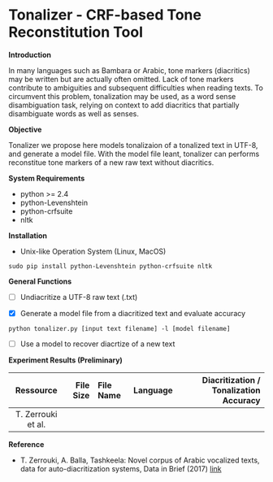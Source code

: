 # Tonalizer - CRF-based Tone Reconstitution Tool

**Introduction**

In many languages such as Bambara or Arabic, tone markers (diacritics) may be written but are actually often omitted. Lack of tone markers contribute to ambiguities and subsequent difficulties when reading texts. To circumvent this problem, tonalization may be used, as a word sense disambiguation task, relying on context to add diacritics that partially disambiguate words as well as senses.


**Objective**

Tonalizer we propose here models tonalizaion of a tonalized text in UTF-8, and generate a model file. With the model file leant, tonalizer can performs reconstitue tone markers of a new raw text without diacritics. 
	
**System Requirements**
* python >= 2.4
* python-Levenshtein
* python-crfsuite
* nltk

**Installation**

* Unix-like Operation System (Linux, MacOS)
```
sudo pip install python-Levenshtein python-crfsuite nltk
```


**General Functions**
- [ ] Undiacritize a UTF-8 raw text (.txt)

- [x] Generate a model file from a diacritized text and evaluate accuracy

```
python tonalizer.py [input text filename] -l [model filename]
```


- [ ] Use a model to recover diacrtize of a new text

**Experiment Results (Preliminary)**

|          Ressource | File Size | File Name | Language | Diacritization / Tonalization Accuracy |
|:------------------:|----------:|:----------|:--------:|---------------------------------------:|
| T. Zerrouki et al. |           |           |          |                                        |

**Reference**

* T. Zerrouki, A. Balla, Tashkeela: Novel corpus of Arabic vocalized texts, data for auto-diacritization systems, Data in Brief (2017) <a href="https://sourceforge.net/projects/tashkeela/" target="_blank">link</a>
